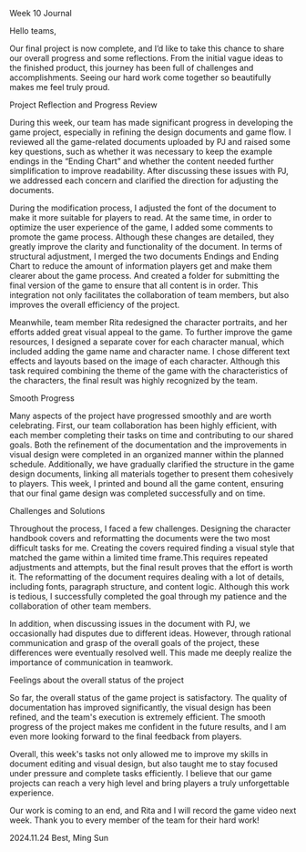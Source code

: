 Week 10 Journal


Hello teams,
 
Our final project is now complete, and I’d like to take this chance to share our overall progress and some reflections. From the initial vague ideas to the finished product, this journey has been full of challenges and accomplishments. Seeing our hard work come together so beautifully makes me feel truly proud.  


Project Reflection and Progress Review

During this week, our team has made significant progress in developing the game project, especially in refining the design documents and game flow. I reviewed all the game-related documents uploaded by PJ and raised some key questions, such as whether it was necessary to keep the example endings in the “Ending Chart” and whether the content needed further simplification to improve readability. After discussing these issues with PJ, we addressed each concern and clarified the direction for adjusting the documents.

During the modification process, I adjusted the font of the document to make it more suitable for players to read. At the same time, in order to optimize the user experience of the game, I added some comments to promote the game process. Although these changes are detailed, they greatly improve the clarity and functionality of the document. In terms of structural adjustment, I merged the two documents Endings and Ending Chart to reduce the amount of information players get and make them clearer about the game process. And created a folder for submitting the final version of the game to ensure that all content is in order. This integration not only facilitates the collaboration of team members, but also improves the overall efficiency of the project.

Meanwhile, team member Rita redesigned the character portraits, and her efforts added great visual appeal to the game. To further improve the game resources, I designed a separate cover for each character manual, which included adding the game name and character name. I chose different text effects and layouts based on the image of each character. Although this task required combining the theme of the game with the characteristics of the characters, the final result was highly recognized by the team.


Smooth Progress

Many aspects of the project have progressed smoothly and are worth celebrating. First, our team collaboration has been highly efficient, with each member completing their tasks on time and contributing to our shared goals. Both the refinement of the documentation and the improvements in visual design were completed in an organized manner within the planned schedule. Additionally, we have gradually clarified the structure in the game design documents, linking all materials together to present them cohesively to players. This week, I printed and bound all the game content, ensuring that our final game design was completed successfully and on time.


Challenges and Solutions

Throughout the process, I faced a few challenges. Designing the character handbook covers and reformatting the documents were the two most difficult tasks for me. Creating the covers required finding a visual style that matched the game within a limited time frame.This requires repeated adjustments and attempts, but the final result proves that the effort is worth it. The reformatting of the document requires dealing with a lot of details, including fonts, paragraph structure, and content logic. Although this work is tedious, I successfully completed the goal through my patience and the collaboration of other team members.

In addition, when discussing issues in the document with PJ, we occasionally had disputes due to different ideas. However, through rational communication and grasp of the overall goals of the project, these differences were eventually resolved well. This made me deeply realize the importance of communication in teamwork.


Feelings about the overall status of the project

So far, the overall status of the game project is satisfactory. The quality of documentation has improved significantly, the visual design has been refined, and the team's execution is extremely efficient. The smooth progress of the project makes me confident in the future results, and I am even more looking forward to the final feedback from players.

Overall, this week's tasks not only allowed me to improve my skills in document editing and visual design, but also taught me to stay focused under pressure and complete tasks efficiently. I believe that our game projects can reach a very high level and bring players a truly unforgettable experience.

Our work is coming to an end, and Rita and I will record the game video next week. Thank you to every member of the team for their hard work!


2024.11.24
Best,
Ming Sun

